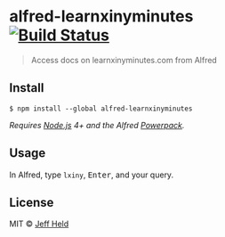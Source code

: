 # alfred-learnxinyminutes [![Build Status](https://travis-ci.org/solkaz/alfred-learnxinyminutes.svg?branch=master)](https://travis-ci.org/solkaz/alfred-learnxinyminutes)

> Access docs on learnxinyminutes.com from Alfred


## Install

```
$ npm install --global alfred-learnxinyminutes
```

*Requires [Node.js](https://nodejs.org) 4+ and the Alfred [Powerpack](https://www.alfredapp.com/powerpack/).*


## Usage

In Alfred, type `lxiny`, <kbd>Enter</kbd>, and your query.


## License

MIT © [Jeff Held](https://github.com/solkaz/alfred-learnxinyminutes)
